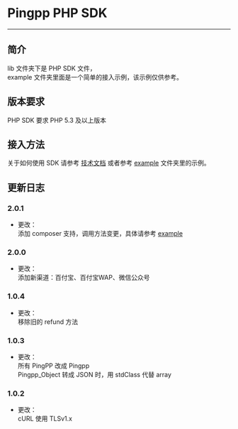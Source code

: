 Pingpp PHP SDK
=================

****

## 简介

lib 文件夹下是 PHP SDK 文件，<br>
example 文件夹里面是一个简单的接入示例，该示例仅供参考。

## 版本要求

PHP SDK 要求 PHP 5.3 及以上版本

## 接入方法

关于如何使用 SDK 请参考 [技术文档](https://pingxx.com/document) 或者参考 [example](/example) 文件夹里的示例。

## 更新日志

### 2.0.1
* 更改：<br>
添加 composer 支持，调用方法变更，具体请参考 [example](/example)

### 2.0.0
* 更改：<br>
添加新渠道：百付宝、百付宝WAP、微信公众号

### 1.0.4
* 更改：<br>
移除旧的 refund 方法

### 1.0.3
* 更改：<br>
所有 PingPP 改成 Pingpp<br>
Pingpp_Object 转成 JSON 时，用 stdClass 代替 array

### 1.0.2
* 更改：<br>
cURL 使用 TLSv1.x
